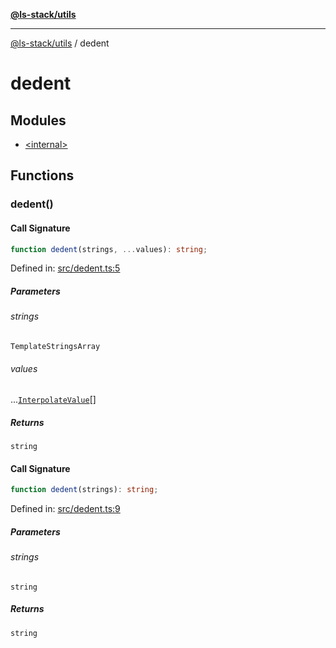 [**@ls-stack/utils**](../README.md)

***

[@ls-stack/utils](../modules.md) / dedent

# dedent

## Modules

- [\<internal\>](-internal-.md)

## Functions

### dedent()

#### Call Signature

```ts
function dedent(strings, ...values): string;
```

Defined in: [src/dedent.ts:5](https://github.com/lucasols/utils/blob/main/src/dedent.ts#L5)

##### Parameters

###### strings

`TemplateStringsArray`

###### values

...[`InterpolateValue`](-internal-.md#interpolatevalue)[]

##### Returns

`string`

#### Call Signature

```ts
function dedent(strings): string;
```

Defined in: [src/dedent.ts:9](https://github.com/lucasols/utils/blob/main/src/dedent.ts#L9)

##### Parameters

###### strings

`string`

##### Returns

`string`
